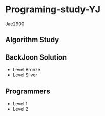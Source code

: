 # Programing-study-YJ
Jae2900

## Algorithm Study
## BackJoon Solution
* Level Bronze
* Level Silver

## Programmers
* Level 1
* Level 2
